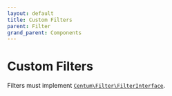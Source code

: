 ```yaml
---
layout: default
title: Custom Filters
parent: Filter
grand_parent: Components
---
```




# Custom Filters

Filters must implement [`Centum\Filter\FilterInterface`](https://github.com/SidRoberts/centum/tree/development/src/Filter/FilterInterface.php).
